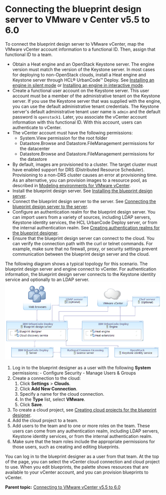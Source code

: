# Connecting the blueprint design server to VMware v Center v5.5 to 6.0

To connect the blueprint design server to VMware vCenter, map the VMware vCenter account information to a functional ID. Then, assign that functional ID to a team.

-   Obtain a Heat engine and an OpenStack Keystone server. The engine version must match the version of the Keystone server. In most cases for deploying to non-OpenStack clouds, install a Heat engine and Keystone server through HCL® UrbanCode™ Deploy. See [Installing an engine in silent mode](../../com.udeploy.install.doc/topics/install_engine_silent.md) or [Installing an engine in interactive mode](../../com.udeploy.install.doc/topics/install_engine_interactive.md).
-   Create a functional user account on the Keystone server. This user account must be a member of the administrative tenant on the Keystone server. If you use the Keystone server that was supplied with the engine, you can use the default administrative tenant credentials. The Keystone server's default administrative tenant user name is `admin` and the default password is `openstack1`. Later, you associate the vCenter account information with this functional ID. With this account, users can authenticate to vCenter.
-   The vCenter account must have the following permissions:
    -   System.View permission for the root folder
    -   Datastore.Browse and Datastore.FileManagement permissions for the datacenter
    -   Datastore.Browse and Datastore.FileManagement permissions for the datastore
-   By default, images are provisioned to a cluster. The target cluster must have enabled support for DRS \(Distributed Resource Scheduler\). Provisioning to a non-DRS cluster causes an error at provisioning time. As an alternative, you can provision images to a resource pool, as described in [Modeling environments for VMware vCenter](blueprint_edit_vc.md).
-   Install the blueprint design server. See [Installing the blueprint design server](../../com.udeploy.install.doc/topics/install_server_bds.md).
-   Connect the blueprint design server to the server. See [Connecting the blueprint design server to the server](../../com.udeploy.doc/topics/ucdp_integrate.md#).
-   Configure an authentication realm for the blueprint design server. You can import users from a variety of sources, including LDAP servers, Keystone identity services, the HCL UrbanCode Deploy server, or from the internal authentication realm. See [Creating authentication realms for the blueprint designer](../../com.udeploy.admin.doc/topics/security_realms_create.md#).
-   Ensure that the blueprint design server can connect to the cloud. You can verify the connection path with the curl or telnet commands. For example, make sure that no firewall, proxy, or security settings prevent communication between the blueprint design server and the cloud.

The following diagram shows a typical topology for this scenario. The blueprint design server and engine connect to vCenter. For authentication information, the blueprint design server connects to the Keystone identity service and optionally to an LDAP server.![A topology that includes the blueprint designer, an engine, vCenter, a Keystone server, and an optional LDAP server](../images/cloud_connect_vmware_a.gif)



1.   Log in to the blueprint designer as a user with the following **System** permissions: 
    -   Configure Security
    -   Manage Users & Groups
2.  Create a connection to the cloud: 
    1.  Click **Settings** \> **Clouds**.
    2.   Click **Add New Connection**. 
    3.  Specify a name for the cloud connection.
    4.  In the **Type** list, select **VMware**. 
    5.  Click **Save**.
3.   To create a cloud project, see [Creating cloud projects for the blueprint designer](security_projects.md). 
4.  Add the cloud project to a team.
5.   Add users to the team and to one or more roles on the team. These users can come from any authentication realm, including LDAP servers, Keystone identity services, or from the internal authentication realm.
6.   Make sure that the team roles include the appropriate permissions for those users, such as creating and editing blueprints. 

You can log in to the blueprint designer as a user from that team. At the top of the page, you can select the vCenter cloud connection and cloud project to use. When you edit blueprints, the palette shows resources that are available to your vCenter account, and you can provision blueprints to vCenter.

**Parent topic:** [Connecting to VMware vCenter v5.5 to 6.0](../../com.edt.doc/topics/cloud_connect_vmware.md)

